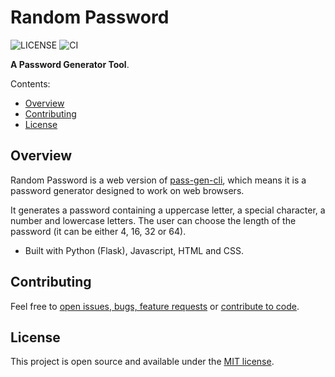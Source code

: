 # Random Password

![LICENSE](https://img.shields.io/badge/License-MIT-green.svg)
![CI](https://github.com/gcmaciel/random-pass/workflows/CI/badge.svg)

**A Password Generator Tool**.

Contents:
- [Overview](https://github.com/gcmaciel/random-pass#overview)
- [Contributing](https://github.com/gcmaciel/random-pass#contributing)
- [License](https://github.com/gcmaciel/random-pass#license)

## Overview

Random Password is a web version of [pass-gen-cli](https://github.com/gcmaciel/pass-gen-cli), which means it is a password generator designed to work on web browsers.

It generates a password containing a uppercase letter, a special character, a number and lowercase letters. The user can choose the length of the password (it can be either 4, 16, 32 or 64).

- Built with Python (Flask), Javascript, HTML and CSS.

## Contributing

Feel free to [open issues, bugs, feature requests](https://github.com/gcmaciel/random-pass/issues) or [contribute to code](https://github.com/gcmaciel/random-pass/pulls).

## License

This project is open source and available under the [MIT license](LICENSE).
